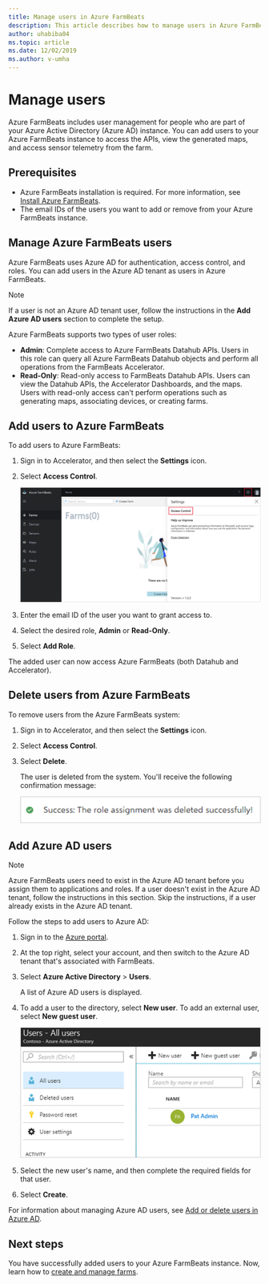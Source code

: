 ```yaml
---
title: Manage users in Azure FarmBeats
description: This article describes how to manage users in Azure FarmBeats.
author: uhabiba04
ms.topic: article
ms.date: 12/02/2019
ms.author: v-umha
---
```



# Manage users

Azure FarmBeats includes user management for people who are part of your Azure Active Directory (Azure AD) instance. You can add users to your Azure FarmBeats instance to access the APIs, view the generated maps, and access sensor telemetry from the farm.

## Prerequisites

- Azure FarmBeats installation is required. For more information, see [Install Azure FarmBeats](install-azure-farmbeats.md).
- The email IDs of the users you want to add or remove from your Azure FarmBeats instance.

## Manage Azure FarmBeats users

Azure FarmBeats uses Azure AD for authentication, access control, and roles. You can add users in the Azure AD tenant as users in Azure FarmBeats.

> [!NOTE]
> If a user is not an Azure AD tenant user, follow the instructions in the **Add Azure AD users** section to complete the setup.

Azure FarmBeats supports two types of user roles:

 - **Admin**: Complete access to Azure FarmBeats Datahub APIs. Users in this role can query all Azure FarmBeats Datahub objects and perform all operations from the FarmBeats Accelerator.
 - **Read-Only**: Read-only access to FarmBeats Datahub APIs. Users can view the Datahub APIs, the Accelerator Dashboards, and the maps. Users with read-only access can't perform operations such as generating maps, associating devices, or creating farms.

## Add users to Azure FarmBeats

To add users to Azure FarmBeats:

1. Sign in to Accelerator, and then select the **Settings** icon.
2. Select **Access Control**.

    ![The Farms Settings pane](./media/create-farms-in-azure-farmbeats/settings-users-1.png)

3. Enter the email ID of the user you want to grant access to.
4. Select the desired role, **Admin** or **Read-Only**.
5. Select **Add Role**.

The added user can now access Azure FarmBeats (both Datahub and Accelerator).

## Delete users from Azure FarmBeats

To remove users from the Azure FarmBeats system:

1. Sign in to Accelerator, and then select the **Settings** icon.
2. Select **Access Control**.
3. Select **Delete**.

   The user is deleted from the system. You'll receive the following confirmation message:

   ![Azure FarmBeats confirmation message](./media/create-farms-in-azure-farmbeats/manage-users-2.png)

## Add Azure AD users

> [!NOTE]
> Azure FarmBeats users need to exist in the Azure AD tenant before you assign them to applications and roles. If a user doesn't exist in the Azure AD tenant, follow the instructions in this section. Skip the instructions, if a user already exists in the Azure AD tenant.

Follow the steps to add users to Azure AD:

1. Sign in to the [Azure portal](https://portal.azure.com/).
2. At the top right, select your account, and then switch to the Azure AD tenant that's associated with FarmBeats.
3. Select **Azure Active Directory** > **Users**.

    A list of Azure AD users is displayed.

4. To add a user to the directory, select **New user**. To add an external user, select **New guest user**.

    ![The "All users" pane](./media/create-farms-in-azure-farmbeats/manage-users-3.png)

5. Select the new user's name, and then complete the required fields for that user.
6. Select **Create**.

For information about managing Azure AD users, see [Add or delete users in Azure AD](../../active-directory/fundamentals/add-users-azure-active-directory.md).

## Next steps

You have successfully added users to your Azure FarmBeats instance. Now, learn how to [create and manage farms](manage-farms-in-azure-farmbeats.md#create-farms).